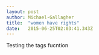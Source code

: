```yaml
---
layout: post 
author: Michael-Gallagher 
title:  "women have rights" 
date:   2015-06-25T02:03:41.343Z 
---
```


Testing the tags fucntion
